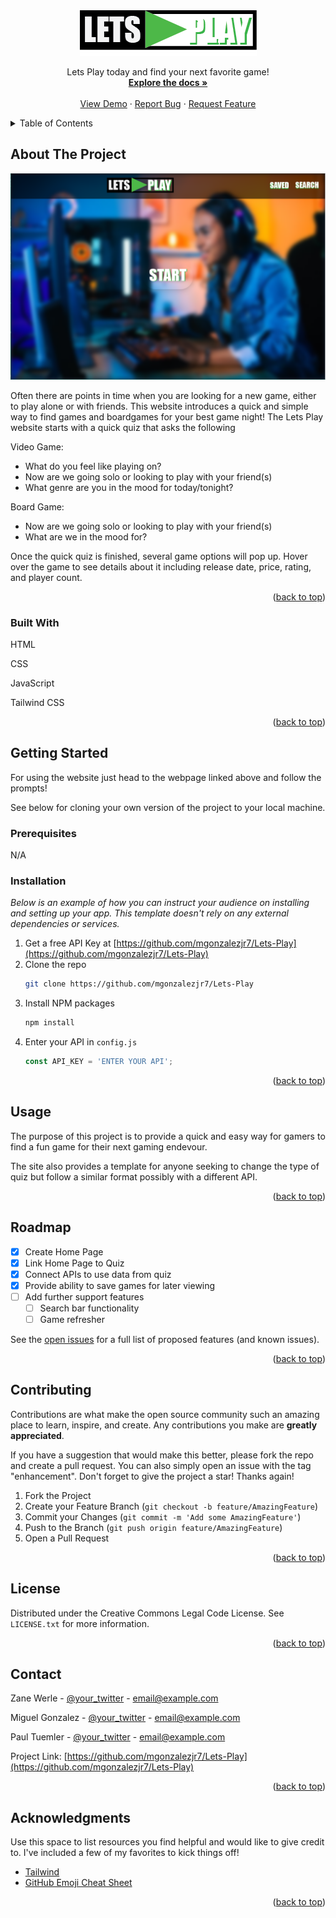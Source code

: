 <a name="readme-top"></a>

<!-- PROJECT LOGO -->
<br />
<div align="center">
  <a href="https://github.com/mgonzalezjr7/Lets-Play">
    <img src="assets\images\Lets Play Final.png" alt="Logo">
  </a>

  <p align="center">
    Lets Play today and find your next favorite game!
    <br />
    <a href="https://github.com/mgonzalezjr7/Lets-Play"><strong>Explore the docs »</strong></a>
    <br />
    <br />
    <a href="">View Demo</a>
    ·
    <a href="https://github.com/mgonzalezjr7/Lets-Play/issues">Report Bug</a>
    ·
    <a href="https://github.com/mgonzalezjr7/Lets-Play/issues">Request Feature</a>
  </p>
</div>



<!-- TABLE OF CONTENTS -->
<details>
  <summary>Table of Contents</summary>
  <ol>
    <li>
      <a href="#about-the-project">About The Project</a>
      <ul>
        <li><a href="#built-with">Built With</a></li>
      </ul>
    </li>
    <li>
      <a href="#getting-started">Getting Started</a>
      <ul>
        <li><a href="#prerequisites">Prerequisites</a></li>
        <li><a href="#installation">Installation</a></li>
      </ul>
    </li>
    <li><a href="#usage">Usage</a></li>
    <li><a href="#roadmap">Roadmap</a></li>
    <li><a href="#contributing">Contributing</a></li>
    <li><a href="#license">License</a></li>
    <li><a href="#contact">Contact</a></li>
    <li><a href="#acknowledgments">Acknowledgments</a></li>
  </ol>
</details>



<!-- ABOUT THE PROJECT -->
## About The Project

[![Product Name Screen Shot][product-screenshot]](https://example.com)

Often there are points in time when you are looking for a new game, either to play alone or with friends. This website introduces a quick and simple way to find games and boardgames for your best game night! The Lets Play website starts with a quick quiz that asks the following

Video Game:
* What do you feel like playing on?
* Now are we going solo or looking to play with your friend(s)
* What genre are you in the mood for today/tonight?

Board Game:
* Now are we going solo or looking to play with your friend(s)
* What are we in the mood for?

Once the quick quiz is finished, several game options will pop up. Hover over the game to see details about it including release date, price, rating, and player count.


<p align="right">(<a href="#readme-top">back to top</a>)</p>



### Built With
HTML

CSS

JavaScript

Tailwind CSS


<p align="right">(<a href="#readme-top">back to top</a>)</p>



<!-- GETTING STARTED -->
## Getting Started

For using the website just head to the webpage linked above and follow the prompts! 

See below for cloning your own version of the project to your local machine.

### Prerequisites

N/A

### Installation

_Below is an example of how you can instruct your audience on installing and setting up your app. This template doesn't rely on any external dependencies or services._

1. Get a free API Key at [https://github.com/mgonzalezjr7/Lets-Play](https://github.com/mgonzalezjr7/Lets-Play)
2. Clone the repo
   ```sh
   git clone https://github.com/mgonzalezjr7/Lets-Play
   ```
3. Install NPM packages
   ```sh
   npm install
   ```
4. Enter your API in `config.js`
   ```js
   const API_KEY = 'ENTER YOUR API';
   ```

<p align="right">(<a href="#readme-top">back to top</a>)</p>



<!-- USAGE EXAMPLES -->
## Usage

The purpose of this project is to provide a quick and easy way for gamers to find a fun game for their next gaming endevour. 

The site also provides a template for anyone seeking to change the type of quiz but follow a similar format possibly with a different API.


<p align="right">(<a href="#readme-top">back to top</a>)</p>



<!-- ROADMAP -->
## Roadmap

- [x] Create Home Page
- [x] Link Home Page to Quiz
- [X] Connect APIs to use data from quiz
- [X] Provide ability to save games for later viewing
- [ ] Add further support features
    - [ ] Search bar functionality
    - [ ] Game refresher

See the [open issues](https://github.com/mgonzalezjr7/Lets-Play/issues) for a full list of proposed features (and known issues).

<p align="right">(<a href="#readme-top">back to top</a>)</p>



<!-- CONTRIBUTING -->
## Contributing

Contributions are what make the open source community such an amazing place to learn, inspire, and create. Any contributions you make are **greatly appreciated**.

If you have a suggestion that would make this better, please fork the repo and create a pull request. You can also simply open an issue with the tag "enhancement".
Don't forget to give the project a star! Thanks again!

1. Fork the Project
2. Create your Feature Branch (`git checkout -b feature/AmazingFeature`)
3. Commit your Changes (`git commit -m 'Add some AmazingFeature'`)
4. Push to the Branch (`git push origin feature/AmazingFeature`)
5. Open a Pull Request

<p align="right">(<a href="#readme-top">back to top</a>)</p>



<!-- LICENSE -->
## License

Distributed under the Creative Commons Legal Code License. See `LICENSE.txt` for more information.

<p align="right">(<a href="#readme-top">back to top</a>)</p>



<!-- CONTACT -->
## Contact

Zane Werle - [@your_twitter](https://twitter.com/your_username) - email@example.com

Miguel Gonzalez - [@your_twitter](https://twitter.com/your_username) - email@example.com

Paul Tuemler - [@your_twitter](https://twitter.com/your_username) - email@example.com

Project Link: [https://github.com/mgonzalezjr7/Lets-Play](https://github.com/mgonzalezjr7/Lets-Play)

<p align="right">(<a href="#readme-top">back to top</a>)</p>



<!-- ACKNOWLEDGMENTS -->
## Acknowledgments

Use this space to list resources you find helpful and would like to give credit to. I've included a few of my favorites to kick things off!

* [Tailwind](https://tailwindui.com/?ref=top)
* [GitHub Emoji Cheat Sheet](https://www.webpagefx.com/tools/emoji-cheat-sheet)


<p align="right">(<a href="#readme-top">back to top</a>)</p>



<!-- MARKDOWN LINKS & IMAGES -->
<!-- https://www.markdownguide.org/basic-syntax/#reference-style-links -->
[product-screenshot]: assets\images\ProjectSS.PNG
